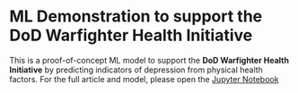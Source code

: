 # ML Demonstration to support the DoD Warfighter Health Initiative
This is a proof-of-concept ML model to support the **DoD Warfighter Health Initiative** by predicting indicators of depression from physical health factors. For the full article and model, please open the [Jupyter Notebook](./NHANES-Diet-Depression-Article.ipynb)
